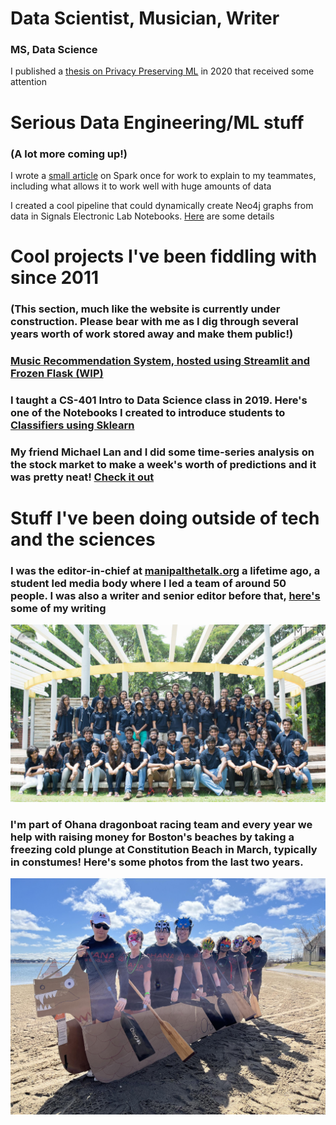 # Data Scientist, Musician, Writer

### MS, Data Science <br>
I published a [thesis on Privacy Preserving ML](https://digitalcommons.njit.edu/theses/1792/) in 2020 that received some attention

# Serious Data Engineering/ML stuff

### (A lot more coming up!)
I wrote a [small article](https://github.com/EruditeStranger/Spark_Docker/tree/main) on Spark once for work to explain to my teammates, including what allows it to work well with huge amounts of data

I created a cool pipeline that could dynamically create Neo4j graphs from data in Signals Electronic Lab Notebooks. [Here](https://github.com/EruditeStranger/KNIME_Neo4j_UPL/blob/main/README.md) are some details

# Cool projects I've been fiddling with since 2011
### (This section, much like the website is currently under construction. Please bear with me as I dig through several years worth of work stored away and make them public!)

### [Music Recommendation System, hosted using Streamlit and Frozen Flask (WIP)](https://github.com/EruditeStranger/Music_Rec/tree/main)

### I taught a CS-401 Intro to Data Science class in 2019. Here's one of the Notebooks I created to introduce students to [Classifiers using Sklearn](https://github.com/EruditeStranger/CS-301-Scikit-Learn)

### My friend Michael Lan and I did some time-series analysis on the stock market to make a week's worth of predictions and it was pretty neat! [Check it out](https://github.com/EruditeStranger/Stock-Market-Analysis)

# Stuff I've been doing outside of tech and the sciences
### I was the editor-in-chief at [manipalthetalk.org](manipalthetalk.org) a lifetime ago, a student led media body where I led a team of around 50 people. I was also a writer and senior editor before that, [here's](https://www.manipalthetalk.org/?s=rahul+basu) some of my writing

![MTTN 2015](docs/assets/MTTN.jpg)

### I'm part of Ohana dragonboat racing team and every year we help with raising money for Boston's beaches by taking a freezing cold plunge at Constitution Beach in March, typically in constumes! Here's some photos from the last two years.

![Save the Harbor Event 2024](docs/assets/Ohana2024.jpg)


